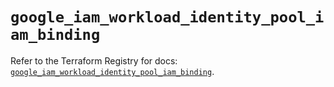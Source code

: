 # `google_iam_workload_identity_pool_iam_binding`

Refer to the Terraform Registry for docs: [`google_iam_workload_identity_pool_iam_binding`](https://registry.terraform.io/providers/hashicorp/google-beta/6.49.2/docs/resources/google_iam_workload_identity_pool_iam_binding).
